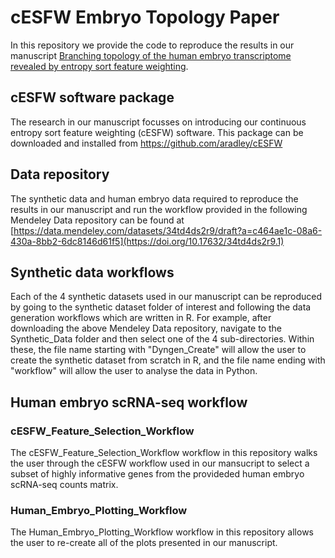 # cESFW Embryo Topology Paper
In this repository we provide the code to reproduce the results in our manuscript [Branching topology of the human embryo transcriptome revealed by entropy sort feature weighting](https://www.biorxiv.org/content/10.1101/2023.10.12.562031v1).

## cESFW software package
The research in our manuscript focusses on introducing our continuous entropy sort feature weighting (cESFW) software. This package can be downloaded and installed from https://github.com/aradley/cESFW

## Data repository
The synthetic data and human embryo data required to reproduce the results in our manuscript and run the workflow provided in the following Mendeley Data repository can be found at [https://data.mendeley.com/datasets/34td4ds2r9/draft?a=c464ae1c-08a6-430a-8bb2-6dc8146d61f5](https://doi.org/10.17632/34td4ds2r9.1)

## Synthetic data workflows
Each of the 4 synthetic datasets used in our manuscript can be reproduced by going to the synthetic dataset folder of interest and following the data generation workflows which are written in R. For example, after downloading the above Mendeley Data repository, navigate to the Synthetic_Data folder and then select one of the 4 sub-directories. Within these, the file name starting with "Dyngen_Create" will allow the user to create the synthetic dataset from scratch in R, and the file name ending with "workflow" will allow the user to analyse the data in Python.

## Human embryo scRNA-seq workflow
### cESFW_Feature_Selection_Workflow
The cESFW_Feature_Selection_Workflow workflow in this repository walks the user through the cESFW workflow used in our mansucript to select a subset of highly informative genes from the provideded human embryo scRNA-seq counts matrix. 
### Human_Embryo_Plotting_Workflow
The Human_Embryo_Plotting_Workflow workflow in this repository allows the user to re-create all of the plots presented in our manuscript.









